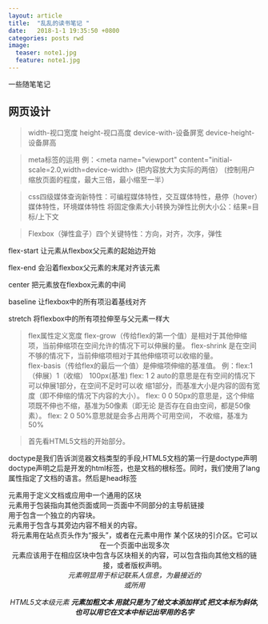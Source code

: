 ```yaml
---
layout: article
title:  "乱乱的读书笔记 "
date:   2018-1-1 19:35:50 +0800
categories: posts rwd
image:
  teaser: note1.jpg
  feature: note1.jpg
---
```

一些随笔笔记



## 网页设计
> width-视口宽度 height-视口高度 device-with-设备屏宽 device-height-设备屏高

> meta标签的运用
例：<meta name="viewport" content="initial-scale=2.0,width=device-width>
    (把内容放大为实际的两倍）
    <meta name="viewport"  content="width=device-width,maximum-scale=3,mininum-scale=0.5"/>
    (控制用户缩放页面的程度，最大三倍，最小缩至一半）
    
> css四级媒体查询新特性：可编程媒体特性，交互媒体特性，悬停（hover）媒体特性，环境媒体特性
将固定像素大小转换为弹性比例大小公：结果=目标/上下文

> Flexbox（弹性盒子）四个关键特性：方向，对齐，次序，弹性


flex-start 让元素从flexbox父元素的起始边开始

flex-end  会沿着flexbox父元素的末尾对齐该元素

center 把元素放在flexbox元素的中间

baseline  让flexbox中的所有项沿着基线对齐

stretch 将flexbox中的所有项拉伸至与父元素一样大


 > flex属性定义宽度
 flex-grow（传给flex的第一个值）是相对于其他伸缩项，当前伸缩项在空间允许的情况下可以伸展的量。 
 flex-shrink 是在空间不够的情况下，当前伸缩项相对于其他伸缩项可以收缩的量。  
 flex-basis（传给flex的最后一个值）是伸缩项伸缩的基准值。
例：flex:1（伸展）1（收缩） 100px(基准)
 flex: 1 2 auto的意思是在有空间的情况下可以伸展1部分，在空间不足时可以收 缩1部分，而基准大小是内容的固有宽度（即不伸缩的情况下内容的大小）。
 flex: 0 0 50px的意思是，这个伸缩项既不伸也不缩，基准为50像素（即无论 是否存在自由空间，都是50像素）。
flex: 2 0 50%意思就是会多占用两个可用空间， 不收缩，基准为50%

>  首先看HTML5文档的开始部分。
<!DOCTYPE html>  doctype是我们告诉浏览器文档类型的手段,HTML5文档的第一行是doctype声明
<html lang="en">doctype声明之后是开发的html标签，也是文档的根标签。同时，我们使用了lang属性指定了文档的语言。然后是head标签
<head>
<meta charset=utf-8> 

>  
 <section>元素用于定义文档或应用中一个通用的区块
    
 <nav>元素用于包装指向其他页面或同一页面中不同部分的主导航链接
 <article>用于包含一个独立的内容块。
 <aside>元素用于包含与其旁边内容不相关的内容。
 <header>将元素用在站点页头作为“报头”，或者在元素中用作 某个区块的引介区。它可以在一个页面中出现多次
 <footer>元素应该用于在相应区块中包含与区块相关的内容，可以包含指向其他文档的链接，或者版权声明。
 <address>元素明显用于标记联系人信息，为最接近的<article>或<body>所用



> 
HTML5文本级元素
 <b>元素加粗文本
 <em>用就只是为了给文本添加样式
 <i>把文本标为斜体,也可以用它在文本中标记出罕用的名字



